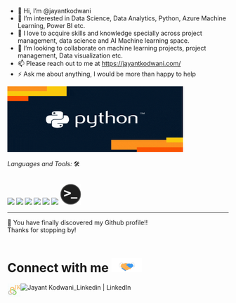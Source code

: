 - 👋  Hi, I’m @jayantkodwani
- 👀 I’m interested in Data Science, Data Analytics, Python, Azure Machine Learning, Power BI etc.
- 🌱 I love to acquire skills and knowledge specially across project management, data science and AI Machine learning space. 
- 💞️ I’m looking to collaborate on machine learning projects, project management, Data visualization etc.
- 📫 Please reach out to me at https://jayantkodwani.com/
- ⚡️ Ask me about anything, I would be more than happy to help
<img src="Python.gif" width="400" height="150" />

_Languages and Tools:_ 🛠 <br><br>


<code><img src="https://img.icons8.com/color/48/000000/python.png"/></code>
<code><img src="https://img.icons8.com/metro/48/000000/mysql.png"/></code>
<code><img src="https://img.icons8.com/color/48/000000/html-5.png"/></code>
<code><img src="https://img.icons8.com/color/48/000000/css3.png"/></code>
<code><img src="https://img.icons8.com/color/48/000000/javascript-logo-1.png"/></code>
<code><img src="https://img.icons8.com/color/48/000000/git.png"/></code>
<code><img height="48" src="https://raw.githubusercontent.com/github/explore/80688e429a7d4ef2fca1e82350fe8e3517d3494d/topics/terminal/terminal.png"></code>


<hr>

🔭 You have finally discovered my Github profile!!
<br>Thanks for stopping by!
<br>
<br>

# Connect with me <img src="https://github.com/jayantkodwani/jayantkodwani/blob/main/Handshake.gif" height="32px">

[<img align="left" alt="JayantKodwani.com" height="30px" src="https://github.com/jayantkodwani/jayantkodwani/blob/main/JayantKodwani%20Logo.jpg" />](https://jayantkodwani.com/)

[<img align="left" alt="Jayant Kodwani_Linkedin | LinkedIn" height="30px" src="https://cdn.jsdelivr.net/gh/devicons/devicon/icons/linkedin/linkedin-original.svg"/>](https://www.linkedin.com/in/jayantkodwani/)

<!---
jayantkodwani/jayantkodwani is a ✨ special ✨ repository because its `README.md` (this file) appears on your GitHub profile.
You can click the Preview link to take a look at your changes.
--->
